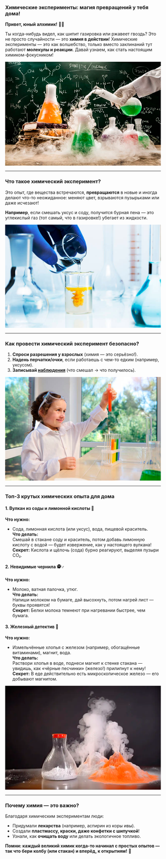 ### **Химические эксперименты: магия превращений у тебя дома!**  

**Привет, юный алхимик!** 🧪✨  

Ты когда-нибудь видел, как шипит газировка или ржавеет гвоздь? Это не просто случайности — это **химия в действии**! Химические эксперименты — это как волшебство, только вместо заклинаний тут работают **молекулы и реакции**. Давай узнаем, как стать настоящим химиком-фокусником!  

![Колбы](images/chemistry_flask.png)

---  

### **Что такое химический эксперимент?**  
Это опыт, где вещества встречаются, **превращаются** в новые и иногда делают что-то неожиданное: меняют цвет, взрываются пузырьками или даже исчезают!  

**Например**, если смешать уксус и соду, получится бурная пена — это углекислый газ (тот самый, что в газировке!) убегает из жидкости.

![Реакция](images/chemistry_reaction.png)

---  

### **Как провести химический эксперимент безопасно?**  
1. **Спроси разрешения у взрослых** (химия — это серьёзно!).  
2. **Надень перчатки/очки**, если работаешь с чем-то едким (например, уксусом).  
3. **Записывай [наблюдения](../scientific-method/watching.md)** (что смешал → что получилось).  

![Ребёнок](images/chemistry_kid.png)

---  

### **Топ-3 крутых химических опыта для дома**  

#### **1. Вулкан из соды и лимонной кислоты** 🌋  
**Что нужно:**  
- Сода, лимонная кислота (или уксус), вода, пищевой краситель.  
**Что делать:**  
Смешай в стакане соду и краситель, потом добавь лимонную кислоту с водой — будет извержение, как у настоящего вулкана!  
**Секрет:** Кислота и щёлочь (сода) бурно реагируют, выделяя пузыри CO₂.  

#### **2. Невидимые чернила** 🕵️♂️  
**Что нужно:**  
- Молоко, ватная палочка, утюг.  
**Что делать:**  
Напиши молоком на бумаге, дай высохнуть, потом нагрей лист — буквы проявятся!  
**Секрет:** Белки молока темнеют при нагревании быстрее, чем бумага.  

#### **3. Железный детектив** 🧲  
**Что нужно:**  
- Измельчённые хлопья с железом (например, обогащённые витаминами), магнит, вода.  
**Что делать:**  
Раствори хлопья в воде, поднеси магнит к стенке стакана — увидишь, как «чёрные песчинки» (железо!) прилипнут к нему!  
**Секрет:** В еде действительно есть микроскопическое железо — его добывают магнитом.  

![Вулкан](images/chemistry_volcano.png)

---  

### **Почему химия — это важно?**  
Благодаря химическим экспериментам люди:  
- Придумали **лекарства** (например, аспирин из коры ивы).  
- Создали **пластмассу, краски, даже конфетки с шипучкой**!  
- Узнали, как **очищать воду** или делать экологичное топливо.  

**Помни: каждый великий химик когда-то начинал с простых опытов — так что бери колбу (или стакан) и вперёд, к открытиям!** 🌟  